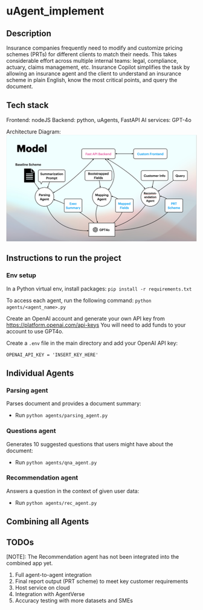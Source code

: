 # uAgent_implement


## Description
Insurance companies frequently need to modify and customize pricing schemes (PRTs) for different clients to match their needs.
This takes considerable effort across multiple internal teams: legal, compliance, actuary, claims management, etc.
Insurance Copilot simplifies the task by allowing an insurance agent and the client to understand an insurance scheme in plain English, know the most critical points, and query the document.

## Tech stack
Frontend: nodeJS
Backend: python, uAgents, FastAPI
AI services: GPT-4o

Architecture Diagram:
![Architecture Diagram](images/archi_diagram.jpeg?raw=true)

## Instructions to run the project

### Env setup

In a Python virtual env, install packages:
`pip install -r requirements.txt`

To access each agent, run the following command:
`python agents/<agent_name>.py`

Create an OpenAI account and generate your own API key from https://platform.openai.com/api-keys
You will need to add funds to your account to use GPT4o.

Create a `.env` file in the main directory and add your OpenAI API key:
```
OPENAI_API_KEY = 'INSERT_KEY_HERE'
```

## Individual Agents
### Parsing agent
Parses document and provides a document summary:
- Run `python agents/parsing_agent.py`

### Questions agent
Generates 10 suggested questions that users might have about the document:
- Run `python agents/qna_agent.py`

### Recommendation agent
Answers a question in the context of given user data:
- Run `python agents/rec_agent.py`

## Combining all Agents
<Insert run instructions here>


## TODOs
[NOTE]: The Recommendation agent has not been integrated into the combined app yet.

1. Full agent-to-agent integration
2. Final report output (PRT scheme) to meet key customer requirements
3. Host service on cloud
4. Integration with AgentVerse
5. Accuracy testing with more datasets and SMEs